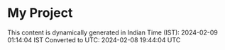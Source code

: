 # My Project

This content is dynamically generated in Indian Time (IST): 2024-02-09 01:14:04 IST
Converted to UTC: 2024-02-08 19:44:04 UTC
